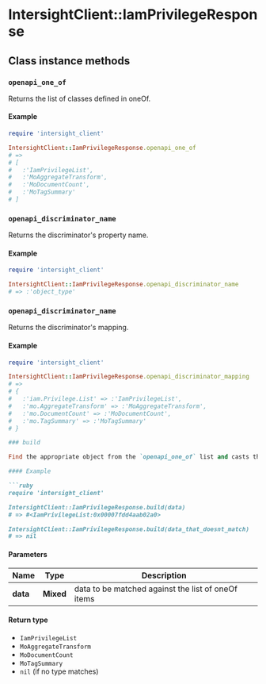 # IntersightClient::IamPrivilegeResponse

## Class instance methods

### `openapi_one_of`

Returns the list of classes defined in oneOf.

#### Example

```ruby
require 'intersight_client'

IntersightClient::IamPrivilegeResponse.openapi_one_of
# =>
# [
#   :'IamPrivilegeList',
#   :'MoAggregateTransform',
#   :'MoDocumentCount',
#   :'MoTagSummary'
# ]
```

### `openapi_discriminator_name`

Returns the discriminator's property name.

#### Example

```ruby
require 'intersight_client'

IntersightClient::IamPrivilegeResponse.openapi_discriminator_name
# => :'object_type'
```

### `openapi_discriminator_name`

Returns the discriminator's mapping.

#### Example

```ruby
require 'intersight_client'

IntersightClient::IamPrivilegeResponse.openapi_discriminator_mapping
# =>
# {
#   :'iam.Privilege.List' => :'IamPrivilegeList',
#   :'mo.AggregateTransform' => :'MoAggregateTransform',
#   :'mo.DocumentCount' => :'MoDocumentCount',
#   :'mo.TagSummary' => :'MoTagSummary'
# }

### build

Find the appropriate object from the `openapi_one_of` list and casts the data into it.

#### Example

```ruby
require 'intersight_client'

IntersightClient::IamPrivilegeResponse.build(data)
# => #<IamPrivilegeList:0x00007fdd4aab02a0>

IntersightClient::IamPrivilegeResponse.build(data_that_doesnt_match)
# => nil
```

#### Parameters

| Name | Type | Description |
| ---- | ---- | ----------- |
| **data** | **Mixed** | data to be matched against the list of oneOf items |

#### Return type

- `IamPrivilegeList`
- `MoAggregateTransform`
- `MoDocumentCount`
- `MoTagSummary`
- `nil` (if no type matches)

